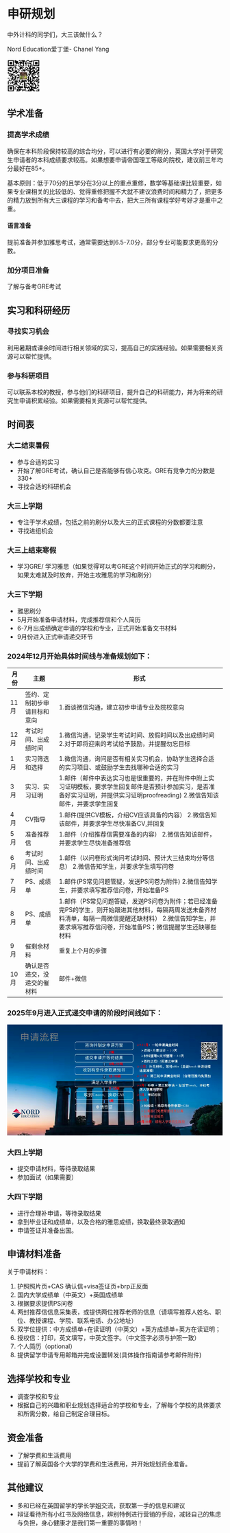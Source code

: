# 申研规划

中外计科的同学们，大三该做什么？

Nord Education爱丁堡- Chanel Yang

<img src="fig/sy1.jpg" style="zoom: 50%;" />

## 学术准备

### 提高学术成绩

确保在本科阶段保持较高的综合均分，可以进行有必要的刷分，英国大学对于研究生申请者的本科成绩要求较高。如果想要申请帝国理工等级的院校，建议前三年均分最好在85+。

基本原则：低于70分的且学分在3分以上的重点重修，数学等基础课比较重要，如果专业课相关的比较低的、觉得重修把握不大就不建议浪费时间和精力了，把更多的精力放到所有大三课程的学习和备考中去，把大三所有课程学好考好才是重中之重。

#### 语言准备

提前准备并参加雅思考试，通常需要达到6.5-7.0分，部分专业可能要求更高的分数。

### 加分项目准备

了解与备考GRE考试

## 实习和科研经历

### 寻找实习机会

利用暑期或课余时间进行相关领域的实习，提高自己的实践经验。如果需要相关资源可以帮忙提供。

### 参与科研项目

可以联系本校的教授，参与他们的科研项目，提升自己的科研能力，并为将来的研究生申请积累经验。如果需要相关资源可以帮忙提供。

## 时间表

### 大二结束暑假

- 参与合适的实习
- 开始了解GRE考试，确认自己是否能够有信心攻克。GRE有竞争力的分数是330+
- 寻找合适的科研机会

### 大三上学期

- 专注于学术成绩，包括之前的刷分以及大三的正式课程的分数都要注意
- 寻找进组机会

### 大三上结束寒假

- 学习GRE/ 学习雅思（如果觉得可以考GRE这个时间开始正式的学习和刷分，如果太难就及时放弃，开始主攻雅思的学习和刷分）

### 大三下学期

- 雅思刷分
- 5月开始准备申请材料，完成推荐信和个人简历
- 6-7月出成绩确定申请的学校和专业，正式开始准备文书材料
- 9月份进入正式申请递交环节

### 2024年12月开始具体时间线与准备规划如下：

| 月份 | 主题                         | 形式                                                         |
| ---- | ---------------------------- | ------------------------------------------------------------ |
| 11月 | 签约、定制初步申请目标和意向 | 1.面谈微信沟通，建立初步申请专业及院校意向                   |
| 12月 | 考试时间、出成绩时间         | 1.微信沟通，记录学生考试时间、放假时间以及出成绩时间 2.对于即将迎来的考试给予鼓励，并提醒勿忘目标 |
| 1月  | 实习筛选和选择               | 1.微信沟通，询问是否有相关实习机会，协助学生选择合适的实习项目、或鼓励学生去找哪种合适的实习 |
| 3月  | 实习、实习证明               | 1.邮件（邮件中表达实习也是很重要的，并在附件中附上实习证明模板，要求学生回复邮件是否预计参加实习，是否准备好实习证明，并提供实习证明proofreading) 2.微信告知该邮件，并要求学生回复 |
| 4月  | CV指导                       | 1.邮件(提供CV模板，介绍CV应该具备的内容） 2.微信告知该邮件，并要求学生尽快准备CV,并回复 |
| 5月  | 准备推荐信                   | 1.邮件（介绍推荐信需要准备的内容） 2.微信告知该邮件，并要求学生尽快准备推荐信 |
| 6月  | 考试时间、出成绩时间         | 1.邮件（以问卷形式询问考试时间、预计大三结束均分等信息） 2.微信告知学生，并要求学生填写问卷 |
| 7月  | PS、成绩单                   | 1.邮件(PS常见问题管疑，发送PS问卷为附件) 2.微信告知学生，并要求填写推荐信问卷，开始准备PS |
| 8月  | PS、成绩单                   | 1.邮件（PS常见问题答疑，发送PS问卷为附件；若已经准备完PS的学生，则开始跟进其他材料，每隔两周发送未备齐材料清单，每隔一周微信提醒还缺材料） 2.微信告知学生，并要求填写推荐信问卷，开始准备PS；微信提醒学生还缺哪些材料 |
| 9月  | 催剩余材料                   | 重复上个月的步骤                                             |
| 10月 | 确认是否递交，没递交的催材料 | 邮件+微信                                                    |

### 2025年9月进入正式递交申请的阶段时间线如下：

<img src="fig/sy2.png" style="zoom: 100%;" />

### 大四上学期

- 提交申请材料，等待录取结果
- 参加面试（如果需要）

### 大四下学期

- 进行合理补申请，等待录取结果
- 拿到毕业证和成绩单，以及合格的雅思成绩，换取最终录取通知
- 申请签证并准备出国。

## 申请材料准备

关于申请材料：

1. 护照照片页+CAS 确认信+visa签证页+brp正反面
2. 国内大学成绩单（中英文）+英国成绩单
3. 根据要求提供PS问卷
4. 两封推荐信信息采集表，或提供两位推荐老师的信息（请填写推荐人姓名、职位、教授课程、学院、联系电话、办公地址）
5. 双学位提供：中方成绩单+在读证明（中英文）+英方成绩单+英方在读证明；
6. 授权信：打印，英文填写，中英文签字。（中文签字必须与护照一致）
7. 个人简历（optional）
8. 提供留学申请专用邮箱并完成设置转发(具体操作指南请参考邮件附件)

## 选择学校和专业

- 调查学校和专业
- 根据自己的兴趣和职业规划选择适合的学校和专业，了解每个学校的具体要求和所需分数，给自己制定合理目标。

## 资金准备

- 了解学费和生活费用
- 提前了解英国各个大学的学费和生活费用，并开始规划资金准备。

## 其他建议
   
- 多和已经在英国留学的学长学姐交流，获取第一手的信息和建议
- 辩证看待所有小红书及网络信息，辨别特例进行营销的手段，减轻自己的焦虑与负担，身心健康才是我们第一重要的事情哟！
